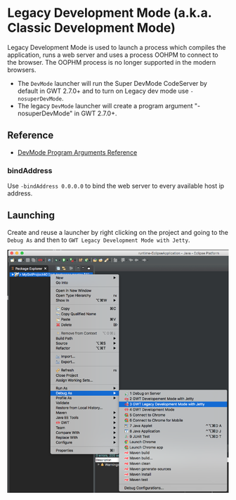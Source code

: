 # Legacy Development Mode (a.k.a. Classic Development Mode)
Legacy Development Mode is used to launch a process which compiles the application, 
runs a web server and uses a process OOHPM to connect to the browser. 
The OOPHM process is no longer supported in the modern browsers.

* The `DevMode` launcher will run the Super DevMode CodeServer by default in GWT 2.7.0+ and to turn on Legacy dev mode use `-nosuperDevMode`.
* The legacy `DevMode` launcher will create a program argument "-nosuperDevMode" in GWT 2.7.0+.   

## Reference

* [DevMode Program Arguments Reference](../../gwt/launchers/DevMode.html)

### bindAddress
Use `-bindAddress 0.0.0.0` to bind the web server to every available host ip address.


## Launching
Create and reuse a launcher by right clicking on the project and going to the `Debug As` and then to `GWT Legacy Development Mode with Jetty`.

<img src="images/LegacyDevModeShortcut.png" />
